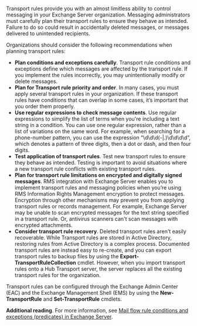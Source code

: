 Transport rules provide you with an almost limitless ability to control messaging in your Exchange Server organization. Messaging administrators must carefully plan their transport rules to ensure they behave as intended. Failure to do so could result in accidentally deleted messages, or messages delivered to unintended recipients.

Organizations should consider the following recommendations when planning transport rules:

 -  **Plan conditions and exceptions carefully**. Transport rule conditions and exceptions define which messages are affected by the transport rule. If you implement the rules incorrectly, you may unintentionally modify or delete messages.
 -  **Plan for Transport rule priority and order**. In many cases, you must apply several transport rules in your organization. If these transport rules have conditions that can overlap in some cases, it’s important that you order them properly.
 -  **Use regular expressions to check message contents**. Use regular expressions to simplify the list of terms when you're including a text string in a condition. You can use one regular expression, rather than a list of variations on the same word. For example, when searching for a phone-number pattern, you can use the expression “\\d\\d\\d(-\|.)\\d\\d\\d\\d”, which denotes a pattern of three digits, then a dot or dash, and then four digits.
 -  **Test application of transport rules**. Test new transport rules to ensure they behave as intended. Testing is important to avoid situations where a new transport rule conflicts with existing transport rules.
 -  **Plan for transport rule limitations on encrypted and digitally signed messages**. RMS integration with Exchange Server enables you to implement transport rules and messaging policies when you’re using RMS Information Rights Management encryption to protect messages. Encryption through other mechanisms may prevent you from applying transport rules or records management. For example, Exchange Server may be unable to scan encrypted messages for the text string specified in a transport rule. Or, antivirus scanners can't scan messages with encrypted attachments.
 -  **Consider transport rule recovery**. Deleted transport rules aren't easily recoverable. While Transport rules are stored in Active Directory, restoring rules from Active Directory is a complex process. Documented transport rules are instead easy to re-create, and you can export transport rules to backup files by using the **Export-TransportRuleCollection** cmdlet. However, when you import transport rules onto a Hub Transport server, the server replaces all the existing transport rules for the organization.

Transport rules can be configured through the Exchange Admin Center (EAC) and the Exchange Management Shell (EMS) by using the **New-TransportRule** and **Set-TransportRule** cmdlets.

**Additional reading**. For more information, see [Mail flow rule conditions and exceptions (predicates) in Exchange Server](/exchange/policy-and-compliance/mail-flow-rules/conditions-and-exceptions?azure-portal=true).
